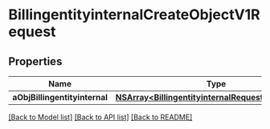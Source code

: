 # BillingentityinternalCreateObjectV1Request

## Properties
Name | Type | Description | Notes
------------ | ------------- | ------------- | -------------
**aObjBillingentityinternal** | [**NSArray&lt;BillingentityinternalRequestCompound&gt;***](BillingentityinternalRequestCompound.md) |  | 

[[Back to Model list]](../README.md#documentation-for-models) [[Back to API list]](../README.md#documentation-for-api-endpoints) [[Back to README]](../README.md)


